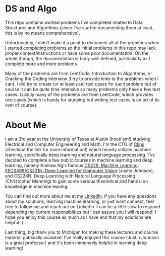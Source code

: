 # DS and Algo
This repo contains worked problems I've completed related to Data Structures and Algorithms (since I've started documenting them at least, this is by no means comprehensive). 

Unfortunately, I didn't make it a point to document all of the problems when I started completing problems so the initial problems in this repo may lack proper context/instructions or have some poor documentation. On the whole though, the documentation is fairly well defined, particularly as I complete more and more problems. 

Many of the problems are from LeetCode, Introduction to Algorithms, or Cracking the Coding Interview (I try to provide links to the problems when I can). I did try to create (or at least use) test cases for each problem but of course it can be quite time intensive so many problems only have a few test cases. Luckily many of the problems are from LeetCode, which provides test cases (which is handy for studying but writing test cases is an art of its own of course).

# About Me
I am a 3rd year at the University of Texas at Austin (hook'em!) studying Electrical and Computer Engineering and Math. I'm the CTO of [Clips](https://www.clipsai.com/) (checkout the link for more information!) which heavily utilizes machine learning, specifically deep learning and natural language processing. I've decided to complete a few public courses in machine learning and deep learning, namely Andrew Ng's famous [CS229: Machine Learning](https://github.com/bensmidt/CS229-ML-Autumn-2018), [EECS498/CS231N: Deep Learning for Computer Vision](https://github.com/bensmidt/EECS-498-DL-Computer-Vision) (Justin Johnson), and CS224N: Deep Learning with Natural Language Processing (Christopher Manning) to gain some serious theoretical and hands-on knowledge in machine leaning. 

You can find out more about me at my [LinkedIn](https://www.linkedin.com/in/benjamin-smidt/). If you have any questions about my solutions, learning machine learning, or just want connect, feel free to follow me and reach out on LinkedIn. I can be a little slow to respond depending my current responsiblities but I can assure you I will respond! I hope you enjoy this course as much as I have and that my solutions are helpful :)

Last thing, big thank you to Michigan for making these lectures and course material publically available! I've really enjoyed this course (Justin Johnson is a great professor) and it's been immensely helpful in learning deep learning!
